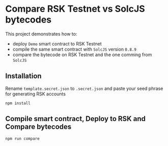 # Compare RSK Testnet vs SolcJS bytecodes

This project demonstrates how to:
- deploy `Demo` smart contract to RSK Testnet
- compile the same smart contract with `SolcJS` version `0.8.9`
- compare the bytecode on RSK Testnet and the one comming from `SolcJS`

## Installation
Rename `template.secret.json` to `.secret.json` and paste your seed phrase for generating RSK accounts

```shell
npm install
```

## Compile smart contract, Deploy to RSK and Compare bytecodes
```shell
npm run compare
```